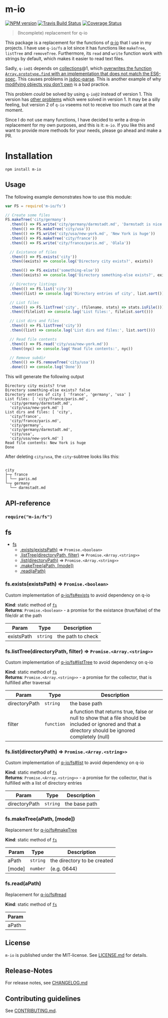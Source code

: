 # m-io 

[![NPM version](https://badge.fury.io/js/m-io.svg)](http://badge.fury.io/js/m-io)
[![Travis Build Status](https://travis-ci.org/nknapp/m-io.svg?branch=master)](https://travis-ci.org/nknapp/m-io)
[![Coverage Status](https://img.shields.io/coveralls/nknapp/m-io.svg)](https://coveralls.io/r/nknapp/m-io)


> (Incomplete) replacement for q-io

This package is a replacement for the functions of [q-io](https://npmjs.com/package/q-io) that I use in my projects. I have use `q-io/fs` a lot since it has functions
like `makeTree`, `listTree` and `removeTree`. Furthermore, its `read` and `write` function work with strings by default, which makes it easier to 
read text files.

Sadly, `q-io@1` depends on [collections](https://npmjs.com/package/collections)@1, which 
[overwrites the function `Array.prototype.find` with an implementation that does not match the ES6-spec](https://github.com/montagejs/collections/issues/139).
This causes problems in [jsdoc-parse](https://npmjs.com/package/jsdoc-parse). This is another example of why [modifying objects you don’t own][zakas dont modify]
is a bad practice.

This problem *could* be solved by using `q-io@2` instead of version 1. This version has [other problems](https://github.com/kriskowal/q-io/pull/155) which were
solved in version 1. It may be a silly feeling, but version 2 of `q-io` vseems not to receive too much care at the moment.

Since I do not use many functions, I have decided to write a drop-in replacement for my own purposes, and this is it: `m-io`.
If you like this and want to provide more methods for your needs, please go ahead and make a PR.




[zakas dont modify]: https://www.nczonline.net/blog/2010/03/02/maintainable-javascript-dont-modify-objects-you-down-own/
# Installation

```
npm install m-io
```

 
## Usage

The following example demonstrates how to use this module:

```js
var FS = require('m-io/fs')

// Create some files
FS.makeTree('city/germany')
  .then(() => FS.write('city/germany/darmstadt.md', 'Darmstadt is nice'))
  .then(() => FS.makeTree('city/usa'))
  .then(() => FS.write('city/usa/new-york.md', 'New York is huge'))
  .then(() => FS.makeTree('city/france'))
  .then(() => FS.write('city/france/paris.md', 'Olala'))

  // Existance of files
  .then(() => FS.exists('city'))
  .then((exists) => console.log('Directory city exists?', exists))

  .then(() => FS.exists('something-else'))
  .then((exists) => console.log('Directory something-else exists?', exists))

  // Directory listings
  .then(() => FS.list('city'))
  .then((list) => console.log('Directory entries of city', list.sort()))

  // List files
  .then(() => FS.listTree('city', (filename, stats) => stats.isFile()))
  .then((filelist) => console.log('List files:', filelist.sort()))

  // List dirs and files
  .then(() => FS.listTree('city'))
  .then((list) => console.log('List dirs and files:', list.sort()))

  // Read file contents
  .then(() => FS.read('city/usa/new-york.md'))
  .then((nyc) => console.log('Read file contents:', nyc))

  // Remove subdir
  .then(() => FS.removeTree('city/usa'))
  .done(() => console.log('Done'))
```

This will generate the following output

```
Directory city exists? true
Directory something-else exists? false
Directory entries of city [ 'france', 'germany', 'usa' ]
List files: [ 'city/france/paris.md',
  'city/germany/darmstadt.md',
  'city/usa/new-york.md' ]
List dirs and files: [ 'city',
  'city/france',
  'city/france/paris.md',
  'city/germany',
  'city/germany/darmstadt.md',
  'city/usa',
  'city/usa/new-york.md' ]
Read file contents: New York is huge
Done
```

After deleting `city/usa`, the `city`-subtree looks liks this:

<pre><code>
city
├─┬ france
│ └── paris.md
└─┬ germany
  └── darmstadt.md
</code></pre>

##  API-reference 

### `require("m-io/fs")`

<a name="module_fs"></a>

## fs

* [fs](#module_fs)
    * [.exists(existsPath)](#module_fs.exists) ⇒ <code>Promise.&lt;boolean&gt;</code>
    * [.listTree(directoryPath, filter)](#module_fs.listTree) ⇒ <code>Promise.&lt;Array.&lt;string&gt;&gt;</code>
    * [.list(directoryPath)](#module_fs.list) ⇒ <code>Promise.&lt;Array.&lt;string&gt;&gt;</code>
    * [.makeTree(aPath, [mode])](#module_fs.makeTree)
    * [.read(aPath)](#module_fs.read)

<a name="module_fs.exists"></a>

### fs.exists(existsPath) ⇒ <code>Promise.&lt;boolean&gt;</code>
Custom implementation of [q-io/fs#exists](http://documentup.com/kriskowal/q-io#lexistsPath)
to avoid dependency on q-io

**Kind**: static method of <code>[fs](#module_fs)</code>  
**Returns**: <code>Promise.&lt;boolean&gt;</code> - a promise for the existance (true/false) of the file/dir at the path  

| Param | Type | Description |
| --- | --- | --- |
| existsPath | <code>string</code> | the path to check |

<a name="module_fs.listTree"></a>

### fs.listTree(directoryPath, filter) ⇒ <code>Promise.&lt;Array.&lt;string&gt;&gt;</code>
Custom implementation of [q-io/fs#listTree](http://documentup.com/kriskowal/q-io#listtreepath-guardpath-stat)
to avoid dependency on q-io

**Kind**: static method of <code>[fs](#module_fs)</code>  
**Returns**: <code>Promise.&lt;Array.&lt;string&gt;&gt;</code> - a promise for the collector, that is fulfilled after traversal  

| Param | Type | Description |
| --- | --- | --- |
| directoryPath | <code>string</code> | the base path |
| filter | <code>function</code> | a function that returns true, false or null to show that a file  should be included or ignored and that a directory should be ignored completely (null) |

<a name="module_fs.list"></a>

### fs.list(directoryPath) ⇒ <code>Promise.&lt;Array.&lt;string&gt;&gt;</code>
Custom implementation of [q-io/fs#list](http://documentup.com/kriskowal/q-io#listpath)
to avoid dependency on q-io

**Kind**: static method of <code>[fs](#module_fs)</code>  
**Returns**: <code>Promise.&lt;Array.&lt;string&gt;&gt;</code> - a promise for the collector, that is fulfilled with a list of directory entries  

| Param | Type | Description |
| --- | --- | --- |
| directoryPath | <code>string</code> | the base path |

<a name="module_fs.makeTree"></a>

### fs.makeTree(aPath, [mode])
Replacement for [q-io/fs#makeTree](http://documentup.com/kriskowal/q-io#maketreepath-mode)

**Kind**: static method of <code>[fs](#module_fs)</code>  

| Param | Type | Description |
| --- | --- | --- |
| aPath | <code>string</code> | the directory to be created |
| [mode] | <code>number</code> | (e.g. 0644) |

<a name="module_fs.read"></a>

### fs.read(aPath)
Replacement for [q-io/fs#read](http://documentup.com/kriskowal/q-io#readpath-options)

**Kind**: static method of <code>[fs](#module_fs)</code>  

| Param |
| --- |
| aPath | 




## License

`m-io` is published under the MIT-license. 
See [LICENSE.md](LICENSE.md) for details.

## Release-Notes
 
For release notes, see [CHANGELOG.md](CHANGELOG.md)
 
## Contributing guidelines

See [CONTRIBUTING.md](CONTRIBUTING.md).